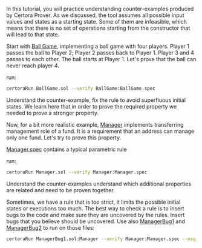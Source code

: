 In this tutorial, you will practice understanding counter-examples produced by Certora Prover. 
As we discussed, the tool assumes all possible input values and states as a starting state. Some of them are infeasible, which means that there is no set of operations starting from the constructor that will lead to that state. 

Start with [Ball Game](Ball.sol), implementing a ball game with four players. Player 1 passes the ball to Player 2; Player 2 passes back to Player 1. Player 3 and 4 passes to each other. The ball starts at Player 1. Let's prove that the ball can never reach player 4.

run:  
```sh
certoraRun BallGame.sol --verify BallGame:BallGame.spec 
```

Understand the counter-example, fix the rule to avoid superfluous initial states. 
We learn here that in order to prove the required property we needed to prove a stronger property.


Now, for a bit more realistic example, [Manager](Manager.sol) implements transferring management role of a fund. It is a requirement that an address can manage only one fund. Let's try to prove this property.

[Manager.spec](Manager.spec) contains a typical parametric rule 

 run:  
```sh
certoraRun Manager.sol --verify Manager:Manager.spec 
```

Understand the counter-examples understand which additional properties are related and need to be proven together.

Sometimes, we have a rule that is too strict, it limits the possible initial states or executions too much. The best way to check a rule is to insert bugs to the code and make sure they are uncovered by the rules.
Insert bugs that you believe should be uncovered. Use also [ManagerBug1](ManagerBug1.sol) and [ManagerBug2](ManagerBug2.sol)
to run on those files:
```sh
certoraRun ManagerBug1.sol:Manager --verify Manager:Manager.spec --msg "check for bug"
```


